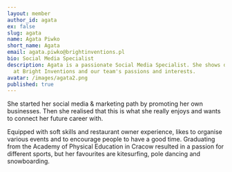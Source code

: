 ```yaml
---
layout: member
author_id: agata
ex: false
slug: agata
name: Agata Piwko
short_name: Agata
email: agata.piwko@brightinventions.pl
bio: Social Media Specialist
description: Agata is a passionate Social Media Specialist. She shows daily work
  at Bright Inventions and our team's passions and interests.
avatar: /images/agata2.png
published: true
---
```

She started her social media & marketing path by promoting her own businesses. Then she realised that this is what she really enjoys and wants to connect her future career with.


Equipped with soft skills and restaurant owner experience, likes to organise various events and to encourage people to have a good time. Graduating from the Academy of Physical Education in Cracow resulted in a passion for different sports, but her favourites are kitesurfing, pole dancing and snowboarding.